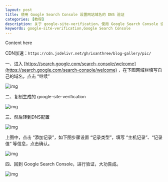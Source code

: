 ```yaml
---
layout: post
title: 使用 Google Search Console 设置网站域名的 DNS 验证
categories: [教程]
description: 关于 google-site-verification，使用 Google Search Console 设置网站域名的 DNS 验证
keywords: google-site-verification,Google Search Console
---
```


Content here

CDN加速：`https://cdn.jsdelivr.net/gh/isanthree/blog-gallery/pic/`

一、进入 [https://search.google.com/search-console/welcome](https://search.google.com/search-console/welcome) ，在下图网域栏填写自己的域名，点击 “继续”

![img](https://pic4.zhimg.com/80/v2-86843f2710f85f87e4037fe347288a53_720w.webp)

二、复制生成的 google-site-verification

![img](https://pic4.zhimg.com/80/v2-1996864fd54c02a4a8b2ac6994761e23_720w.webp)

三、然后转到DNS配置

![img](https://pic2.zhimg.com/80/v2-5d665547a4b901e400f6892850a838c5_720w.webp)

上图中，点击 “添加记录”，如下图步骤设置 “记录类型”，填写 “主机记录”、“记录值” 等信息，点击确认。

![img](https://pic2.zhimg.com/80/v2-450b4eedac74778384e52bc3328aa99d_720w.webp)

四、回到 Google Search Console，进行验证，大功告成。

![img](https://pic3.zhimg.com/80/v2-ce578df8ffc6856bd96cd14958f6a95a_720w.webp)
